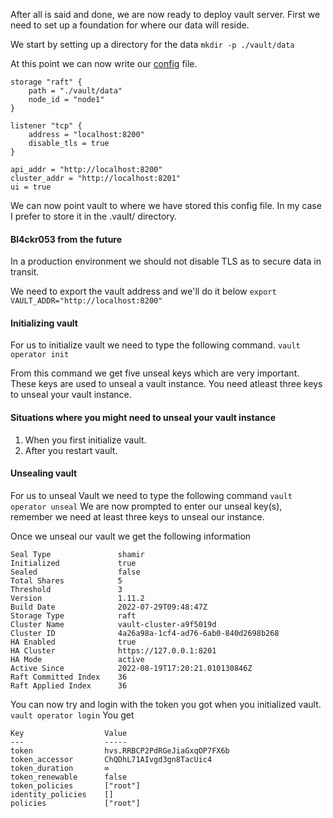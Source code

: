 After all is said and done, we are now ready to deploy vault server. First we need to set up a foundation for where our data will reside.

We start by setting up a directory for the data 
`mkdir -p ./vault/data`

At this point we can now write our [config](https://github.com/kiiru4reals/writeups/blob/main/vault/deployment/sample_config.hcl) file.

```
storage "raft" {
	path = "./vault/data"
	node_id = "node1"
}

listener "tcp" {
	address = "localhost:8200"
	disable_tls = true
}

api_addr = "http://localhost:8200"
cluster_addr = "http://localhost:8201"
ui = true

```
We can now point vault to where we have stored this config file. In my case I prefer to store it in the .vault/ directory.

#### Bl4ckr053 from the future
In a production environment we should not disable TLS as to secure data in transit.

We need to export the vault address and we'll do it below
`export VAULT_ADDR="http://localhost:8200"`

#### Initializing vault
For us to initialize vault we need to type the following command.
`vault operator init`

From this command we get five unseal keys which are very important. These keys are used to unseal a vault instance. You need atleast three keys to unseal your vault instance. 

#### Situations where you might need to unseal your vault instance
1. When you first initialize vault.
2. After you restart vault.

#### Unsealing vault
For us to unseal Vault we need to type the following command
`vault operator unseal`
We are now prompted to enter our unseal key(s), remember we need at least three keys to unseal our instance.

Once we unseal our vault we get the following information
```
Seal Type               shamir
Initialized             true
Sealed                  false
Total Shares            5
Threshold               3
Version                 1.11.2
Build Date              2022-07-29T09:48:47Z
Storage Type            raft
Cluster Name            vault-cluster-a9f5019d
Cluster ID              4a26a98a-1cf4-ad76-6ab0-840d2698b268
HA Enabled              true
HA Cluster              https://127.0.0.1:8201
HA Mode                 active
Active Since            2022-08-19T17:20:21.010130846Z
Raft Committed Index    36
Raft Applied Index      36

```

You can now try and login with the token you got when you initialized vault.
`vault operator login`
You get
```
Key                  Value
---                  -----
token                hvs.RRBCP2PdRGeJiaGxqOP7FX6b
token_accessor       ChQDhL71AIvgd3gn8TacUic4
token_duration       ∞
token_renewable      false
token_policies       ["root"]
identity_policies    []
policies             ["root"]

```

